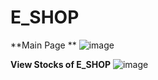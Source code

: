 # E_SHOP

**Main Page **
![image](https://github.com/Trushali29/E_SHOP/assets/84562990/b7060fba-57fc-46b0-8983-99e95a210ad7)

**View Stocks of E_SHOP**
![image](https://github.com/Trushali29/E_SHOP/assets/84562990/b0cc3db7-9701-4f72-b7c1-d5343f4088b9)

